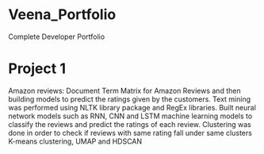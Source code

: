 # Veena_Portfolio
Complete Developer Portfolio 

# Project 1
Amazon reviews: Document Term Matrix for Amazon Reviews and then building models to predict the ratings given by the customers. Text mining was performed using NLTK library package and RegEx libraries. Built neural network models such as RNN, CNN and LSTM machine learning models to classify the reviews and predict the ratings of each review. Clustering was done in order to check if reviews with same rating fall under same clusters K-means clustering, UMAP and HDSCAN
